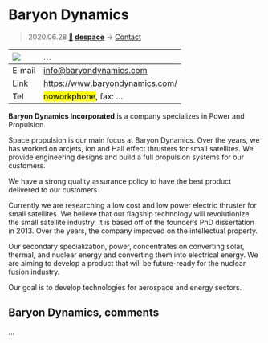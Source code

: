 # Baryon Dynamics
> 2020.06.28 **[🚀](../index/index.md) [despace](index.md)** → [Contact](contact.md)

|[![](f/contact//_logo1_thumb.jpg)](f/contact//_logo1.png)|*…*|
|:--|:--|
|E‑mail| <info@baryondynamics.com> |
|Link| <https://www.baryondynamics.com/> |
|Tel| <mark>noworkphone</mark>, fax: … |

**Baryon Dynamics Incorporated** is a company specializes in Power and Propulsion.

Space propulsion is our main focus at Baryon Dynamics. Over the years, we has worked on arcjets, ion and Hall effect thrusters for small satellites.  We provide engineering designs and build a full propulsion systems for our customers.

We have a strong quality assurance policy to have the best product delivered to our customers.

Currently we are researching a low cost and low power electric thruster for small satellites. We believe that our flagship technology will revolutionize the small satellite industry. It is based off of the founder’s PhD dissertation in 2013. Over the years, the company improved on the intellectual property.

Our secondary specialization, power, concentrates on converting solar, thermal, and nuclear energy and converting them into electrical energy. We are aiming to develop a product that will be future-ready for the nuclear fusion industry.

​Our goal is to develop technologies for aerospace and energy sectors.



<p style="page-break-after:always"> </p>

## Baryon Dynamics, comments

…

